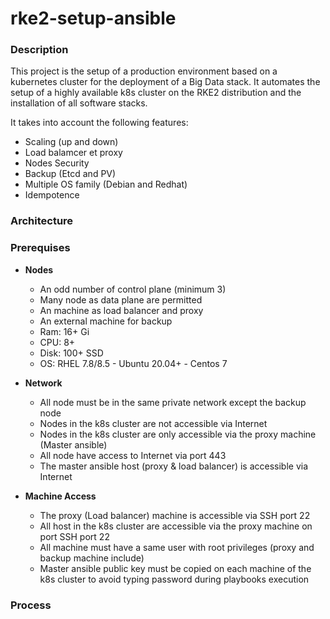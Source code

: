 # rke2-setup-ansible

### Description

This project is the setup of a production environment based on a kubernetes cluster for the deployment of a Big Data stack. It automates the setup of a highly available k8s cluster on the RKE2 distribution and the installation of all software stacks.

It takes into account the following features:

* Scaling (up and down)
* Load balamcer et proxy
* Nodes Security
* Backup (Etcd and PV)
* Multiple OS family (Debian and Redhat)
* Idempotence

### Architecture


### Prerequises

* **Nodes**

  * An odd number of control plane (minimum 3)
  * Many node as data plane are permitted
  * An machine as load balancer and proxy
  * An external machine for backup
  * Ram: 16+ Gi
  * CPU: 8+
  * Disk: 100+ SSD
  * OS: RHEL 7.8/8.5 - Ubuntu 20.04+ - Centos 7
* **Network**

  * All node must be in the same private network except the backup node
  * Nodes in the k8s cluster are not accessible via Internet
  * Nodes in the k8s cluster are only accessible via the proxy machine (Master ansible)
  * All node have access to Internet via port 443
  * The master ansible host (proxy & load balancer) is accessible via Internet
* **Machine Access**

  * The proxy (Load balancer) machine is accessible via SSH port 22
  * All host in the k8s cluster are accessible via the proxy machine on port SSH port 22
  * All machine must have a same user with root privileges (proxy and backup machine include)
  * Master ansible public key must be copied on each machine of the k8s cluster to avoid typing password during playbooks execution

### Process
